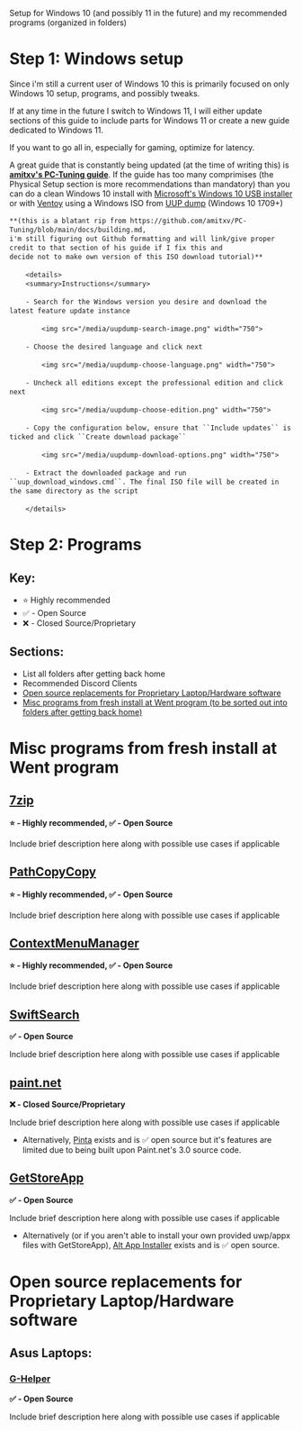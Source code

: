 Setup for Windows 10 (and possibly 11 in the future) and my recommended programs (organized in folders)

# Step 1: Windows setup
Since i'm still a current user of Windows 10 this is primarily focused on only Windows 10 setup, programs, and possibly tweaks.

If at any time in the future I switch to Windows 11, I will either update sections of this guide to include parts for Windows 11 or create a new guide dedicated to Windows 11.

If you want to go all in, especially for gaming, optimize for latency.

A great guide that is constantly being updated (at the time of writing this) is **[amitxv's PC-Tuning guide](https://github.com/amitxv/PC-Tuning)**.
If the guide has too many comprimises (the Physical Setup section is more recommendations than mandatory) than you can do a clean Windows 10 install with [Microsoft's Windows 10 USB installer](https://www.microsoft.com/en-gb/software-download/windows10) or with [Ventoy](https://github.com/ventoy/Ventoy) using a Windows ISO from [UUP dump](https://uupdump.net) (Windows 10 1709+)

    **(this is a blatant rip from https://github.com/amitxv/PC-Tuning/blob/main/docs/building.md,
    i'm still figuring out Github formatting and will link/give proper credit to that section of his guide if I fix this and
    decide not to make own version of this ISO download tutorial)**
    
        <details>
        <summary>Instructions</summary>

        - Search for the Windows version you desire and download the latest feature update instance

            <img src="/media/uupdump-search-image.png" width="750">

        - Choose the desired language and click next

            <img src="/media/uupdump-choose-language.png" width="750">

        - Uncheck all editions except the professional edition and click next

            <img src="/media/uupdump-choose-edition.png" width="750">

        - Copy the configuration below, ensure that ``Include updates`` is ticked and click ``Create download package``

            <img src="/media/uupdump-download-options.png" width="750">

        - Extract the downloaded package and run ``uup_download_windows.cmd``. The final ISO file will be created in the same directory as the script

        </details>
        

# Step 2: Programs

## Key:
   - ⭐  Highly recommended
   - ✅ - Open Source
   - ❌ - Closed Source/Proprietary


## Sections:
   - List all folders after getting back home
   - Recommended Discord Clients
   - [Open source replacements for Proprietary Laptop/Hardware software](#open-source-replacements-for-proprietary-laptop/hardware-software)
   - [Misc programs from fresh install at Went program (to be sorted out into folders after getting back home)](#misc-programs-from-fresh-install-at-went-program)


# Misc programs from fresh install at Went program

## [7zip](https://www.7-zip.org/)
__⭐ - Highly recommended, ✅ - Open Source__

Include brief description here along with possible use cases if applicable

## [PathCopyCopy](https://github.com/clechasseur/pathcopycopy)
__⭐ - Highly recommended, ✅ - Open Source__

Include brief description here along with possible use cases if applicable

## [ContextMenuManager](https://github.com/BluePointLilac/ContextMenuManager/blob/master/README-en.md)
__⭐ - Highly recommended, ✅ - Open Source__

Include brief description here along with possible use cases if applicable

## [SwiftSearch](https://sourceforge.net/projects/swiftsearch/)
__✅ - Open Source__

Include brief description here along with possible use cases if applicable

## [paint.net](https://www.getpaint.net/download.html)
__❌ - Closed Source/Proprietary__

Include brief description here along with possible use cases if applicable
   - Alternatively, [Pinta](https://www.pinta-project.com/) exists and is ✅ open source but it's features are limited due to being built upon Paint.net's 3.0 source code.


## [GetStoreApp](https://github.com/Gaoyifei1011/GetStoreApp/blob/master/Description/README_EN-US.md)
__✅ - Open Source__

Include brief description here along with possible use cases if applicable
   - Alternatively (or if you aren't able to install your own provided uwp/appx files with GetStoreApp), [Alt App Installer](https://github.com/m-jishnu/alt-app-installer) exists and is ✅ open source.


# Open source replacements for Proprietary Laptop/Hardware software

## Asus Laptops:
### [G-Helper](https://github.com/seerge/g-helper)
__✅ - Open Source__

Include brief description here along with possible use cases if applicable
